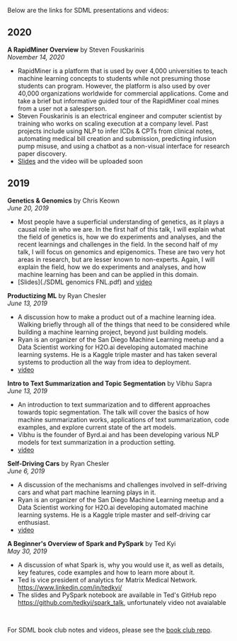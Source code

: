 Below are the links for SDML presentations and videos:

## 2020

**A RapidMiner Overview** by Steven Fouskarinis
<br>
*November 14, 2020*
* RapidMiner is a platform that is used by over 4,000 universities to teach machine learning concepts to students while not presuming those students can program. However, the platform is also used by over 40,000 organizations worldwide for commercial applications. Come and take a brief but informative guided tour of the RapidMiner coal mines from a user not a salesperson.
* Steven Fouskarinis is an electrical engineer and computer scientist by training who works on scaling execution at a company level. Past projects include using NLP to infer ICDs & CPTs from clinical notes, automating medical bill creation and submission, predicting infusion pump misuse, and using a chatbot as a non-visual interface for research paper discovery.
* [Slides](./SDML-RapidMiner_Overview.pdf) and the video will be uploaded soon

## 2019

**Genetics & Genomics** by Chris Keown
<br>
*June 20, 2019*
* Most people have a superficial understanding of genetics, as it plays a causal role in who we are. In the first half of this talk, I will explain what the field of genetics is, how we do experiments and analyses, and the recent learnings and challenges in the field. In the second half of my talk, I will focus on genomics and epigenomics. These are two very hot areas in research, but are lesser known to non-experts. Again, I will explain the field, how we do experiments and analyses, and how machine learning has been and can be applied in this domain.
* [Slides](./SDML genomics FNL.pdf) and [video](https://www.youtube.com/watch?v=NT9hBuBAexg)

**Productizing ML** by Ryan Chesler
<br>
*June 13, 2019*
* A discussion how to make a product out of a machine learning idea. 
Walking briefly through all of the things that need to be considered while building a machine learning project, beyond just building models.
* Ryan is an organizer of the San Diego Machine Learning meetup and a Data Scientist working for H2O.ai developing automated machine learning systems. He is a Kaggle triple master and has taken several systems to production all the way from idea to deployment.
* [video](https://www.youtube.com/watch?v=hAtiPsShYMk)

**Intro to Text Summarization and Topic Segmentation** by Vibhu Sapra
<br>
*June 13, 2019*
* An introduction to text summarization and to different approaches towards topic segmentation. 
The talk will cover the basics of how machine summarization works, applications of text summarization, code examples, and explore current state of the art models.
* Vibhu is the founder of Byrd.ai and has been developing various NLP models for text summarization in a production setting.
* [video](https://www.youtube.com/watch?v=hAtiPsShYMk)

**Self-Driving Cars** by Ryan Chesler
<br>
*June 6, 2019*
* A discussion of the mechanisms and challenges involved in self-driving cars and what part machine learning plays in it.
* Ryan is an organizer of the San Diego Machine Learning meetup and a Data Scientist working for H2O.ai developing automated machine learning systems. He is a Kaggle triple master and self-driving car enthusiast.
* [video](https://www.youtube.com/watch?v=yAMygd-HZTU)

**A Beginner's Overview of Spark and PySpark** by Ted Kyi
<br>
*May 30, 2019*
* A discussion of what Spark is, why you would use it, as well as details, key features, code examples and how to learn more about it.
* Ted is vice president of analytics for Matrix Medical Network. https://www.linkedin.com/in/tedkyi/
* The slides and PySpark notebook are available in Ted's GitHub repo https://github.com/tedkyi/spark_talk, unfortunately video not avaialable

<br>

For SDML book club notes and videos, please see the [book club repo](https://github.com/SanDiegoMachineLearning/bookclub).

<br>
<br>
